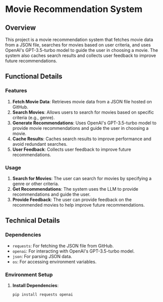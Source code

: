 # Movie Recommendation System

## Overview

This project is a movie recommendation system that fetches movie data from a JSON file, searches for movies based on user criteria, and uses OpenAI's GPT-3.5-turbo model to guide the user in choosing a movie. The system also caches search results and collects user feedback to improve future recommendations.

## Functional Details

### Features

1. **Fetch Movie Data**: Retrieves movie data from a JSON file hosted on GitHub.
2. **Search Movies**: Allows users to search for movies based on specific criteria (e.g., genre).
3. **Generate Recommendations**: Uses OpenAI's GPT-3.5-turbo model to provide movie recommendations and guide the user in choosing a movie.
4. **Cache Results**: Caches search results to improve performance and avoid redundant searches.
5. **User Feedback**: Collects user feedback to improve future recommendations.

### Usage

1. **Search for Movies**: The user can search for movies by specifying a genre or other criteria.
2. **Get Recommendations**: The system uses the LLM to provide recommendations and guide the user.
3. **Provide Feedback**: The user can provide feedback on the recommended movies to help improve future recommendations.

## Technical Details

### Dependencies

- `requests`: For fetching the JSON file from GitHub.
- `openai`: For interacting with OpenAI's GPT-3.5-turbo model.
- `json`: For parsing JSON data.
- `os`: For accessing environment variables.

### Environment Setup

1. **Install Dependencies**:
   ```bash
   pip install requests openai